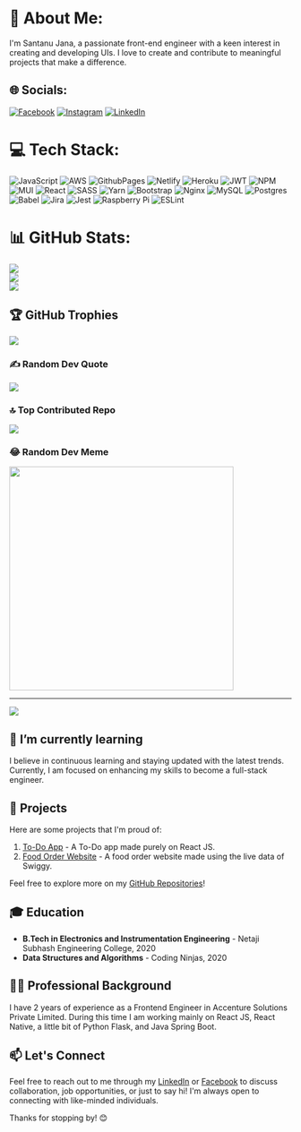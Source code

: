 # 💫 About Me:
I'm Santanu Jana, a passionate front-end engineer with a keen interest in creating and developing UIs. I love to create and contribute to meaningful projects that make a difference.


## 🌐 Socials:
[![Facebook](https://img.shields.io/badge/Facebook-%231877F2.svg?logo=Facebook&logoColor=white)](https://facebook.com/santanu.jana.313) [![Instagram](https://img.shields.io/badge/Instagram-%23E4405F.svg?logo=Instagram&logoColor=white)](https://instagram.com/santanu.jana.313) [![LinkedIn](https://img.shields.io/badge/LinkedIn-%230077B5.svg?logo=linkedin&logoColor=white)](https://linkedin.com/in/santanu-jana-366535166) 

# 💻 Tech Stack:
![JavaScript](https://img.shields.io/badge/javascript-%23323330.svg?style=plastic&logo=javascript&logoColor=%23F7DF1E) ![AWS](https://img.shields.io/badge/AWS-%23FF9900.svg?style=plastic&logo=amazon-aws&logoColor=white) ![GithubPages](https://img.shields.io/badge/github%20pages-121013?style=plastic&logo=github&logoColor=white) ![Netlify](https://img.shields.io/badge/netlify-%23000000.svg?style=plastic&logo=netlify&logoColor=#00C7B7) ![Heroku](https://img.shields.io/badge/heroku-%23430098.svg?style=plastic&logo=heroku&logoColor=white) ![JWT](https://img.shields.io/badge/JWT-black?style=plastic&logo=JSON%20web%20tokens) ![NPM](https://img.shields.io/badge/NPM-%23CB3837.svg?style=plastic&logo=npm&logoColor=white) ![MUI](https://img.shields.io/badge/MUI-%230081CB.svg?style=plastic&logo=mui&logoColor=white) ![React](https://img.shields.io/badge/react-%2320232a.svg?style=plastic&logo=react&logoColor=%2361DAFB) ![SASS](https://img.shields.io/badge/SASS-hotpink.svg?style=plastic&logo=SASS&logoColor=white) ![Yarn](https://img.shields.io/badge/yarn-%232C8EBB.svg?style=plastic&logo=yarn&logoColor=white) ![Bootstrap](https://img.shields.io/badge/bootstrap-%238511FA.svg?style=plastic&logo=bootstrap&logoColor=white) ![Nginx](https://img.shields.io/badge/nginx-%23009639.svg?style=plastic&logo=nginx&logoColor=white) ![MySQL](https://img.shields.io/badge/mysql-%2300000f.svg?style=plastic&logo=mysql&logoColor=white) ![Postgres](https://img.shields.io/badge/postgres-%23316192.svg?style=plastic&logo=postgresql&logoColor=white) ![Babel](https://img.shields.io/badge/Babel-F9DC3e?style=plastic&logo=babel&logoColor=black) ![Jira](https://img.shields.io/badge/jira-%230A0FFF.svg?style=plastic&logo=jira&logoColor=white) ![Jest](https://img.shields.io/badge/-jest-%23C21325?style=plastic&logo=jest&logoColor=white) ![Raspberry Pi](https://img.shields.io/badge/-RaspberryPi-C51A4A?style=plastic&logo=Raspberry-Pi) ![ESLint](https://img.shields.io/badge/ESLint-4B3263?style=plastic&logo=eslint&logoColor=white)
# 📊 GitHub Stats:
![](https://github-readme-stats.vercel.app/api?username=santanujana12&theme=synthwave&hide_border=false&include_all_commits=true&count_private=true)<br/>
![](https://github-readme-streak-stats.herokuapp.com/?user=santanujana12&theme=synthwave&hide_border=false)<br/>
![](https://github-readme-stats.vercel.app/api/top-langs/?username=santanujana12&theme=synthwave&hide_border=false&include_all_commits=true&count_private=true&layout=compact)

## 🏆 GitHub Trophies
![](https://github-profile-trophy.vercel.app/?username=santanujana12&theme=radical&no-frame=false&no-bg=true&margin-w=4)

### ✍️ Random Dev Quote
![](https://quotes-github-readme.vercel.app/api?type=horizontal&theme=radical)

### 🔝 Top Contributed Repo
![](https://github-contributor-stats.vercel.app/api?username=santanujana12&limit=5&theme=dark&combine_all_yearly_contributions=true)

### 😂 Random Dev Meme
<img src='https://randommeme-five.vercel.app/' style="height: 400px;"/>

---
[![](https://visitcount.itsvg.in/api?id=santanujana12&icon=0&color=11)](https://visitcount.itsvg.in)

## 🌱 I’m currently learning

I believe in continuous learning and staying updated with the latest trends. Currently, I am focused on enhancing my skills to become a full-stack engineer.

## 🔧 Projects

Here are some projects that I'm proud of:

1. [To-Do App](https://github.com/santanujana12/ReactTo-Do/tree/master) - A To-Do app made purely on React JS.
2. [Food Order Website](https://github.com/santanujana12/FoodOrderWebsite) - A food order website made using the live data of Swiggy.

Feel free to explore more on my [GitHub Repositories](https://github.com/santanujana12)!

## 🎓 Education

- **B.Tech in Electronics and Instrumentation Engineering** - Netaji Subhash Engineering College, 2020
- **Data Structures and Algorithms** - Coding Ninjas, 2020

## 👨‍💻 Professional Background

I have 2 years of experience as a Frontend Engineer in Accenture Solutions Private Limited. During this time I am working mainly on React JS, React Native, a little bit of Python Flask, and Java Spring Boot.

## 📫 Let's Connect

Feel free to reach out to me through my [LinkedIn](https://www.linkedin.com/in/santanu-jana-366535166/) or [Facebook](https://www.facebook.com/santanu.jana.313) to discuss collaboration, job opportunities, or just to say hi! I'm always open to connecting with like-minded individuals.

Thanks for stopping by! 😊

<!-- Proudly created with GPRM ( https://gprm.itsvg.in ) -->
